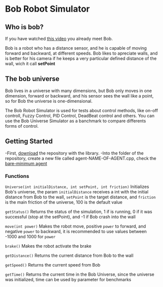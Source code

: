 # Bob Robot Simulator

## Who is bob?

If you have watched [this video](https://www.youtube.com/watch?v=7BDjZYGHupE&t=115s) you already meet Bob.

Bob is a robot who has a distance sensor, and he is capable of moving forward and backward, at different speeds. Bob likes to apreciate walls, and is better for his camera if he keeps a very particular defined distance of the wall, wich it call **setPoint**

## The bob universe

Bob lives in a universe with many dimensions, but Bob only moves in one dimension, forward or backward, and his sensor sees the wall like a point, so for Bob the universe is one-dimensional.

The Bob Robot Simulator is used for tests about control methods, like on-off controll, Fuzzy Control, PID Control, DeadBeat control and others. You can use the Bob Universe Simulator as a banchmark to compare differents forms of control.

## Getting Started

-First, [download](https://github.com/OtacilioN/Bob-Robot-Simulator/archive/master.zip) the repository with the library. 
-Into the folder of the repository, create a new file called agent-NAME-OF-AGENT.cpp, check the [bare-minimum agent](https://github.com/OtacilioN/Bob-Robot-Simulator/blob/master/agent-bare-minimum.cpp)

### Functions

``Universe(int initialDistance, int setPoint, int friction)`` Initializes Bob's universe, the param ``initialDistance`` receives a int with the initial distance from Bob to the wall, ``setPoint`` is the target distance, and ``friction`` is the main friction of the universe, 100 is the default value

``getStatus()`` Returns the status of the simulation, 1 if is running, 0 if it was successful (stop at the setPoint), and -1 if Bob crash into the wall

``move(int power)`` Makes the robot move, positive ``power`` to forward, and negative ``power`` to backward, it is recommended to use values between -1000 and 1000 for ``power``

``brake()`` Makes the robot activate the brake

``getDistance()`` Returns the current distance from Bob to the wall

``getSpeed()`` Returns the current speed from Bob

``getTime()`` Returns the current time in the Bob Universe, since the universe was initialized, time can be used by parameter for benchmarks
